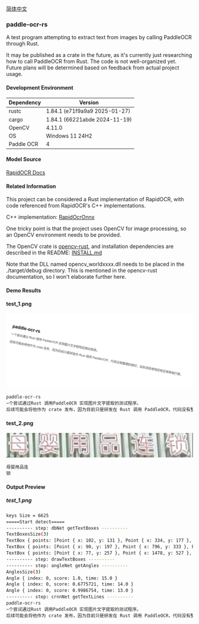 [简体中文](./docs/READEME_zh-Hans.md)

### paddle-ocr-rs

A test program attempting to extract text from images by calling PaddleOCR through Rust.

It may be published as a crate in the future, as it's currently just researching how to call PaddleOCR from Rust. The code is not well-organized yet. Future plans will be determined based on feedback from actual project usage.

#### Development Environment

| Dependency | Version |
|------------|-----------------------------|
| rustc | 1.84.1 (e71f9a9a9 2025-01-27) |
| cargo | 1.84.1 (66221abde 2024-11-19) |
| OpenCV | 4.11.0 |
| OS | Windows 11 24H2 |
| Paddle OCR | 4 |

#### Model Source

[RapidOCR Docs](https://rapidai.github.io/RapidOCRDocs/main/model_list/)

#### Related Information

This project can be considered a Rust implementation of RapidOCR, with code referenced from RapidOCR's C++ implementations.

C++ implementation: [RapidOcrOnnx](https://github.com/RapidAI/RapidOcrOnnx)

One tricky point is that the project uses OpenCV for image processing, so an OpenCV environment needs to be provided.

The OpenCV crate is [opencv-rust](https://github.com/twistedfall/opencv-rust), and installation dependencies are described in the README: [INSTALL.md](https://github.com/twistedfall/opencv-rust/blob/master/INSTALL.md)

Note that the DLL named opencv_worldxxxx.dll needs to be placed in the ./target/debug directory. This is mentioned in the opencv-rust documentation, so I won't elaborate further here.

#### Demo Results

#### test_1.png

![test_1](./test/test_1.png)

```bash
paddle-ocr-rs
~个尝试通过Rust 调用PaddleOCR 实现图片文字提取的测试程序。
后续可能会将他作为 crate 发布，因为目前只是研发在 Rust 调用 PaddleOCR，代码没有整理的很好。实际项目使用后有反馈再做打算。
```

#### test_2.png

![test_2](./test/test_2.png)

```bash
母婴用品连
锁
```

#### Output Preview

##### test_1.png

```bash
keys Size = 6625
=====Start detect=====
---------- step: dbNet getTextBoxes ----------
TextBoxesSize(3)
TextBox { points: [Point { x: 102, y: 131 }, Point { x: 334, y: 177 }, Point { x: 327, y: 219 }, Point { x: 94, y: 174 }], score: 0.8739496 }
TextBox { points: [Point { x: 90, y: 197 }, Point { x: 796, y: 333 }, Point { x: 790, y: 369 }, Point { x: 84, y: 233 }], score: 0.8564408 }
TextBox { points: [Point { x: 77, y: 257 }, Point { x: 1478, y: 527 }, Point { x: 1472, y: 564 }, Point { x: 70, y: 294 }], score: 0.8536175 }
---------- step: drawTextBoxes ----------
---------- step: angleNet getAngles ----------
AnglesSize(3)
Angle { index: 0, score: 1.0, time: 15.0 }
Angle { index: 0, score: 0.6775721, time: 14.0 }
Angle { index: 0, score: 0.9986754, time: 13.0 }
---------- step: crnnNet getTextLines ----------
paddle-ocr-rs
~个尝试通过Rust 调用PaddleOCR 实现图片文字提取的测试程序。
后续可能会将他作为 crate 发布，因为目前只是研发在 Rust 调用 PaddleOCR，代码没有整理的很好。实际项目使用后有反馈再做打算。
```
